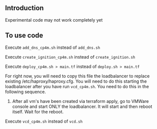 ## Introduction
Experimental code may not work completely yet

## To use code
Execute
`add_dns_cp4m.sh` instead of `add_dns.sh`

Execute `create_ignition_cp4m.sh` instead of `create_ignition.sh`  

Execute `deploy_cp4m.sh > main.tf` instead of `deploy.sh > main.tf`

For right now, you will need to copy this file the loadbalancer to replace existing /etc/haproxy/haproxy.cfg.
You will need to do this starting the loadbalancer after you have run `vcd_cp4m.sh`. You need to do this in the following sequence.
1. After all vm's have been created via terraform apply, go to VMWare console and start ONLY the loadbalancer. It will start and then reboot itself. Wait for the reboot. 


Execute `vcd_cp4m.sh` instead of `vcd.sh`

